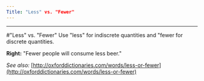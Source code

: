 ```yaml
---
Title: "Less" vs. "Fewer"
---
```



---
#"Less" vs. "Fewer"
Use "less" for indiscrete quantities and "fewer for discrete quantities.

**Right:** "Fewer people will consume less beer."

*See also:* [http://oxforddictionaries.com/words/less-or-fewer](http://oxforddictionaries.com/words/less-or-fewer)
